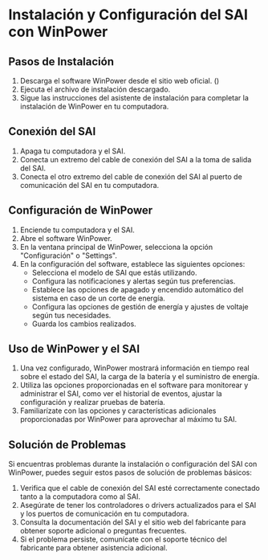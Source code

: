 # Instalación y Configuración del SAI con WinPower

## Pasos de Instalación

1. Descarga el software WinPower desde el sitio web oficial.[](https://www.salicru.com/sps-1200-soho-iec.html)
()
3. Ejecuta el archivo de instalación descargado.
4. Sigue las instrucciones del asistente de instalación para completar la instalación de WinPower en tu computadora.

## Conexión del SAI

1. Apaga tu computadora y el SAI.
2. Conecta un extremo del cable de conexión del SAI a la toma de salida del SAI.
3. Conecta el otro extremo del cable de conexión del SAI al puerto de comunicación del SAI en tu computadora.

## Configuración de WinPower

1. Enciende tu computadora y el SAI.
2. Abre el software WinPower.
3. En la ventana principal de WinPower, selecciona la opción "Configuración" o "Settings".
4. En la configuración del software, establece las siguientes opciones:
   - Selecciona el modelo de SAI que estás utilizando.
   - Configura las notificaciones y alertas según tus preferencias.
   - Establece las opciones de apagado y encendido automático del sistema en caso de un corte de energía.
   - Configura las opciones de gestión de energía y ajustes de voltaje según tus necesidades.
   - Guarda los cambios realizados.

## Uso de WinPower y el SAI

1. Una vez configurado, WinPower mostrará información en tiempo real sobre el estado del SAI, la carga de la batería y el suministro de energía.
2. Utiliza las opciones proporcionadas en el software para monitorear y administrar el SAI, como ver el historial de eventos, ajustar la configuración y realizar pruebas de batería.
3. Familiarízate con las opciones y características adicionales proporcionadas por WinPower para aprovechar al máximo tu SAI.

## Solución de Problemas

Si encuentras problemas durante la instalación o configuración del SAI con WinPower, puedes seguir estos pasos de solución de problemas básicos:

1. Verifica que el cable de conexión del SAI esté correctamente conectado tanto a la computadora como al SAI.
2. Asegúrate de tener los controladores o drivers actualizados para el SAI y los puertos de comunicación en tu computadora.
3. Consulta la documentación del SAI y el sitio web del fabricante para obtener soporte adicional o preguntas frecuentes.
4. Si el problema persiste, comunícate con el soporte técnico del fabricante para obtener asistencia adicional.
